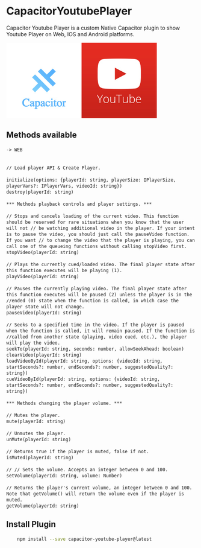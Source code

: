 # CapacitorYoutubePlayer

Capacitor Youtube Player is a custom Native Capacitor plugin to show Youtube Player on Web, IOS and  Android platforms.

![Technologies](readme_resources/technologies.jpg "Technologies")

## Methods available

    -> WEB


    // Load player API & Create Player.

    initialize(options: {playerId: string, playerSize: IPlayerSize, playerVars?: IPlayerVars, videoId: string})
    destroy(playerId: string)

    *** Methods playback controls and player settings. ***

    // Stops and cancels loading of the current video. This function should be reserved for rare situations when you know that the user will not // be watching additional video in the player. If your intent is to pause the video, you should just call the pauseVideo function. If you want // to change the video that the player is playing, you can call one of the queueing functions without calling stopVideo first.
    stopVideo(playerId: string)

    // Plays the currently cued/loaded video. The final player state after this function executes will be playing (1).
    playVideo(playerId: string)

    // Pauses the currently playing video. The final player state after this function executes will be paused (2) unless the player is in the //ended (0) state when the function is called, in which case the player state will not change.
    pauseVideo(playerId: string)

    // Seeks to a specified time in the video. If the player is paused when the function is called, it will remain paused. If the function is //called from another state (playing, video cued, etc.), the player will play the video.
    seekTo(playerId: string, seconds: number, allowSeekAhead: boolean)
    clearVideo(playerId: string)
    loadVideoById(playerId: string, options: {videoId: string, startSeconds?: number, endSeconds?: number, suggestedQuality?: string})
    cueVideoById(playerId: string, options: {videoId: string, startSeconds?: number, endSeconds?: number, suggestedQuality?: string})

    *** Methods changing the player volume. ***

    // Mutes the player.
    mute(playerId: string)

    // Unmutes the player.
    unMute(playerId: string)

    // Returns true if the player is muted, false if not.
    isMuted(playerId: string)

    // // Sets the volume. Accepts an integer between 0 and 100.
    setVolume(playerId: string, volume: Number)

    // Returns the player's current volume, an integer between 0 and 100. Note that getVolume() will return the volume even if the player is muted.
    getVolume(playerId: string)
    

## Install Plugin

``` bash
    npm install --save capacitor-youtube-player@latest
```

